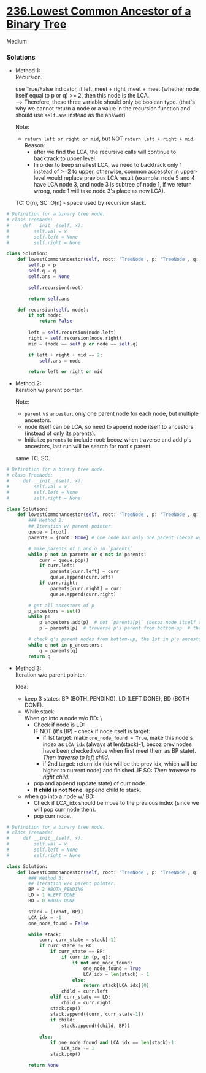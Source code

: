 # [236.Lowest Common Ancestor of a Binary Tree](https://leetcode.com/problems/lowest-common-ancestor-of-a-binary-tree/description/?envType=company&envId=facebook&favoriteSlug=facebook-three-months)

Medium

### Solutions

- Method 1:\
  Recursion.

  use True/False indicator, if left_meet + right_meet + meet (whether node itself equal to p or q) >= 2, then this node is the LCA.\
  --> Therefore, these three variable should only be boolean type. (that's why we cannot return a node or a value in the recursion function and
  should use `self.ans` instead as the answer)

  Note:
  - `return left or right or mid`, but NOT `return left + right + mid`. Reason:
    - after we find the LCA, the recursive calls will continue to backtrack to upper level.
    - In order to keep smallest LCA, we need to backtrack only 1 instead of >=2 to upper, otherwise, common accesstor in upper-level would replace previous LCA result (example: node 5 and 4 have LCA node 3, and node 3 is subtree of node 1, if we return wrong, node 1 will take node 3's place as new LCA).

  TC: O(n), SC: O(n) - space used by recursion stack.

```python
# Definition for a binary tree node.
# class TreeNode:
#     def __init__(self, x):
#         self.val = x
#         self.left = None
#         self.right = None

class Solution:
    def lowestCommonAncestor(self, root: 'TreeNode', p: 'TreeNode', q: 'TreeNode') -> 'TreeNode':
        self.p = p
        self.q = q
        self.ans = None

        self.recursion(root)

        return self.ans

    def recursion(self, node):
        if not node: 
            return False
            
        left = self.recursion(node.left)
        right = self.recursion(node.right)
        mid = (node == self.p or node == self.q)

        if left + right + mid == 2:
            self.ans = node

        return left or right or mid
```

- Method 2:\
  Iteration w/ parent pointer.

  Note:
  - `parent` vs `ancestor`: only one parent node for each node, but multiple ancestors.
  - node itself can be LCA, so need to append node itself to ancestors (instead of only its parents).
  - Initialize `parents` to include root: becoz when traverse and add p's ancestors, last run will be search for root's parent.

  same TC, SC.

```python
# Definition for a binary tree node.
# class TreeNode:
#     def __init__(self, x):
#         self.val = x
#         self.left = None
#         self.right = None

class Solution:
    def lowestCommonAncestor(self, root: 'TreeNode', p: 'TreeNode', q: 'TreeNode') -> 'TreeNode':
        ### Method 2:
        ## Iteration w/ parent pointer.
        queue = [root]
        parents = {root: None} # one node has only one parent (becoz we store level-by-level)

        # make parents of p and q in `parents`
        while p not in parents or q not in parents:
            curr = queue.pop()
            if curr.left:
                parents[curr.left] = curr
                queue.append(curr.left)
            if curr.right:
                parents[curr.right] = curr
                queue.append(curr.right)

        # get all ancestors of p
        p_ancestors = set()
        while p:
            p_ancestors.add(p)  # not `parents[p]` (becoz node itself can be a LCA)
            p = parents[p]  # traverse p's parent from bottom-up  # the last run: that's why we initialize hashmap like that

        # check q's parent nodes from bottom-up, the 1st in p's ancestors is the target
        while q not in p_ancestors:
            q = parents[q]
        return q
```

- Method 3:\
  Iteration w/o parent pointer.

  Idea:
  - keep 3 states: BP (BOTH_PENDING), LD (LEFT DONE), BD (BOTH DONE).
  - While stack:\
    When go into a node w/o BD: \
    - Check if node is LD:\
      IF NOT (it's BP) - check if node itself is target:
      - if 1st target: make `one_node_found = True`, make this node's index as `LCA_idx` (always at len(stack)-1, becoz prev nodes have
        been checked value when first meet them as BP state).\
        *Then traverse to left child.*
      - if 2nd target: return idx (idx will be the prev idx, which will be higher to current node) and finished.
      IF SO:
        *Then traverse to right child.*
    - pop and append (update state) of curr node.
    - **If child is not None**: append child to stack.
  - when go into a node w/ BD:
    - Check if LCA_idx should be move to the previous index (since we will pop curr node then).
    - pop curr node.      

```python
# Definition for a binary tree node.
# class TreeNode:
#     def __init__(self, x):
#         self.val = x
#         self.left = None
#         self.right = None

class Solution:
    def lowestCommonAncestor(self, root: 'TreeNode', p: 'TreeNode', q: 'TreeNode') -> 'TreeNode':
        ### Method 3:
        ## Iteration w/o parent pointer.
        BP = 2 #BOTH_PENDING 
        LD = 1 #LEFT DONE
        BD = 0 #BOTH DONE

        stack = [(root, BP)]
        LCA_idx = -1
        one_node_found = False

        while stack:
            curr, curr_state = stack[-1]
            if curr_state != BD:
                if curr_state == BP:
                    if curr in (p, q):
                        if not one_node_found:
                            one_node_found = True
                            LCA_idx = len(stack) - 1
                        else:
                            return stack[LCA_idx][0] 
                    child = curr.left
                elif curr_state == LD:
                    child = curr.right
                stack.pop()
                stack.append((curr, curr_state-1))
                if child:
                    stack.append((child, BP))
            
            else:
                if one_node_found and LCA_idx == len(stack)-1:
                    LCA_idx -= 1
                stack.pop()

        return None
```
